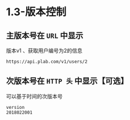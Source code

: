 # 1.3-版本控制

## 主版本号在 `URL` 中显示

版本v1 、获取用户编号为2的信息

```
https://api.plab.com/v1/users/2
```

## 次版本号在 `HTTP 头` 中显示【可选】

可以基于时间的次版本号

```
version
2018022001
```

